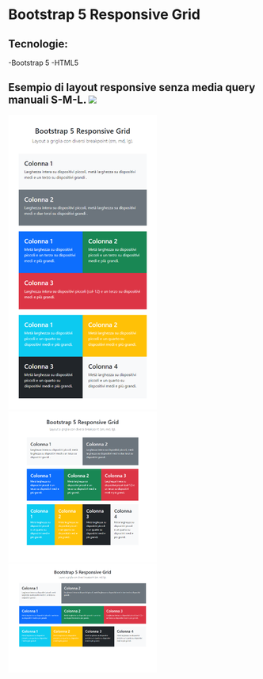 # Bootstrap 5 Responsive Grid

## Tecnologie:
-Bootstrap 5
-HTML5

## Esempio di layout responsive senza media query manuali S-M-L.  <img src="https://media.giphy.com/media/v1.Y2lkPTc5MGI3NjExZ2UydG4wYm9hemNnYXc0eTlyM3h3aXp0YW9xOXo4N3d5OHB3cWsyaiZlcD12MV9naWZzX3NlYXJjaCZjdD1n/mcsPU3SkKrYDdW3aAU/giphy.gif" width="100px">
<img src="mobile.png" alt="layout S" width="300">
<img src="tablet.png" alt="layout M" width="300">
<img src="desktop.png" alt="layout L" width="300">





